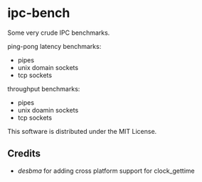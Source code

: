 ipc-bench
=========

Some very crude IPC benchmarks.

ping-pong latency benchmarks:
* pipes
* unix domain sockets
* tcp sockets

throughput benchmarks:
* pipes
* unix doamin sockets
* tcp sockets

This software is distributed under the MIT License.

Credits
-------

* *desbma* for adding cross platform support for clock_gettime